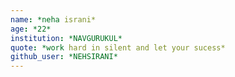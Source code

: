 ```yaml
---
name: *neha israni*
age: *22*
institution: *NAVGURUKUL*
quote: *work hard in silent and let your sucess*
github_user: *NEHSIRANI*
---
```

